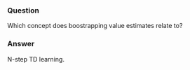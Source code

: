 ### Question
Which concept does boostrapping value estimates relate to?

### Answer
N-step TD learning.
